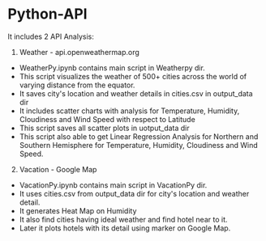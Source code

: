 # Python-API
 
It includes 2 API Analysis:

1. Weather - api.openweathermap.org
- WeatherPy.ipynb contains main script in Weatherpy dir.
- This script visualizes the weather of 500+ cities across the world of varying distance from the equator.
- It saves city's location and weather details in cities.csv in output_data dir
- It includes scatter charts with analysis for Temperature, Humidity, Cloudiness and Wind Speed with respect to Latitude
- This script saves all scatter plots in uotput_data dir
- This script also able to get Linear Regression Analysis for Northern and Southern Hemisphere for Temperature, Humidity, Cloudiness and Wind Speed.

2. Vacation - Google Map
- VacationPy.ipynb contains main script in VacationPy dir.
- It uses cities.csv from output_data dir for city's location and weather detail.
- It generates Heat Map on Humidity
- It also find cities having ideal weather and find hotel near to it.
- Later it plots hotels with its detail using marker on Google Map.
